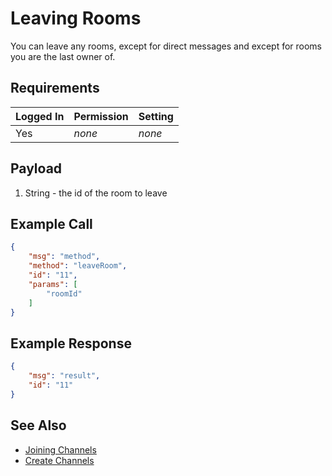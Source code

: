# Leaving Rooms

You can leave any rooms, except for direct messages and except for rooms you are the last owner of.

## Requirements

| Logged In | Permission | Setting |
| --------- | ---------- | ------- |
| Yes       | _none_     | _none_  |

## Payload

1. String - the id of the room to leave

## Example Call

```json
{
    "msg": "method",
    "method": "leaveRoom",
    "id": "11",
    "params": [
        "roomId"
    ]
}
```

## Example Response

```json
{
    "msg": "result",
    "id": "11"
}
```

## See Also

- [Joining Channels][1]
- [Create Channels][2]

[1]: ../joining-channels/

[2]: ../create-channels/
